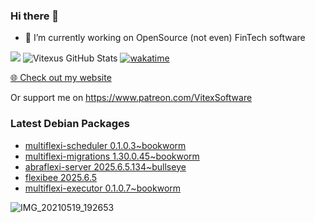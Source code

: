 ### Hi there 👋

- 🔭 I’m currently working on OpenSource  (not even) FinTech software

![](https://komarev.com/ghpvc/?username=Vitexus)
![Vitexus GitHub Stats](https://github-readme-stats.vercel.app/api?username=Vitexus&show_icons=true)
[![wakatime](https://wakatime.com/badge/user/5abba9ca-813e-43ac-9b5f-b1cfdf3dc1c7.svg)](https://wakatime.com/@5abba9ca-813e-43ac-9b5f-b1cfdf3dc1c7)

<p><a href="https://vitexsoftware.cz">🌐 Check out my website</a></p>

Or support me on https://www.patreon.com/VitexSoftware

### Latest Debian Packages
<!-- DEBIAN-PACKAGES-LIST:START -->
- [multiflexi-scheduler 0.1.0.3~bookworm](https://repo.vitexsoftware.com/package.php?package=multiflexi-scheduler)
- [multiflexi-migrations 1.30.0.45~bookworm](https://repo.vitexsoftware.com/package.php?package=multiflexi-migrations)
- [abraflexi-server 2025.6.5.134~bullseye](https://repo.vitexsoftware.com/package.php?package=abraflexi-server)
- [flexibee 2025.6.5](https://repo.vitexsoftware.com/package.php?package=flexibee)
- [multiflexi-executor 0.1.0.7~bookworm](https://repo.vitexsoftware.com/package.php?package=multiflexi-executor)
<!-- DEBIAN-PACKAGES-LIST:END -->

![IMG_20210519_192653](https://user-images.githubusercontent.com/2621130/120022731-1bd48900-bfed-11eb-90f9-4f88f560b8b7.jpg)

<!--
**Vitexus/Vitexus** is a ✨ _special_ ✨ repository because its `README.md` (this file) appears on your GitHub profile.

Here are some ideas to get you started:

- 🌱 I’m currently learning ...
- 👯 I’m looking to collaborate on ...
- 🤔 I’m looking for help with ...
- 💬 Ask me about ...
- 📫 How to reach me: ...
- 😄 Pronouns: ...
- ⚡ Fun fact: ...
-->


